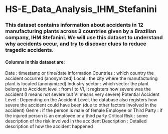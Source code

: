 # HS-E_Data_Analysis_IHM_Stefanini

### This dataset contains information about accidents in 12 manufacturing plants across 3 countries given by a Brazilian company, IHM Stefanini. We will use this dataset to understand why accidents occur, and try to discover clues to reduce tragedic accidents.

#### Columns in this dataset are:

Date : timestamp or time/date information
Countries : which country the accident occurred (anonymized)
Local : the city where the manufacturing plant is located (anonymized)
Industry sector : which sector the plant belongs to
Accident level : from I to VI, it registers how severe was the accident (I means not severe but VI means very severe)
Potential Accident Level : Depending on the Accident Level, the database also registers how severe the accident could have been (due to other factors involved in the accident)
Genre : if the person is male of female
Employee or Third Party : if the injured person is an employee or a third party
Critical Risk : some description of the risk involved in the accident
Description : Detailed description of how the accident happened